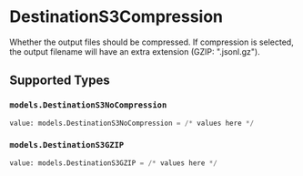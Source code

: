 # DestinationS3Compression

Whether the output files should be compressed. If compression is selected, the output filename will have an extra extension (GZIP: ".jsonl.gz").


## Supported Types

### `models.DestinationS3NoCompression`

```python
value: models.DestinationS3NoCompression = /* values here */
```

### `models.DestinationS3GZIP`

```python
value: models.DestinationS3GZIP = /* values here */
```

